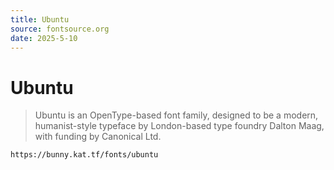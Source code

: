```yaml
---
title: Ubuntu
source: fontsource.org
date: 2025-5-10
---
```


# Ubuntu

> Ubuntu is an OpenType-based font family, designed to be a modern, humanist-style typeface by London-based type foundry Dalton Maag, with funding by Canonical Ltd.


```html frame="terminal" title="To use, copy the following link in your Bunny's Fonts page"
https://bunny.kat.tf/fonts/ubuntu
```